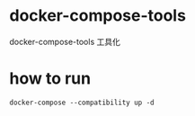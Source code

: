 # docker-compose-tools
docker-compose-tools 工具化

# how to run
```
docker-compose --compatibility up -d 
```

